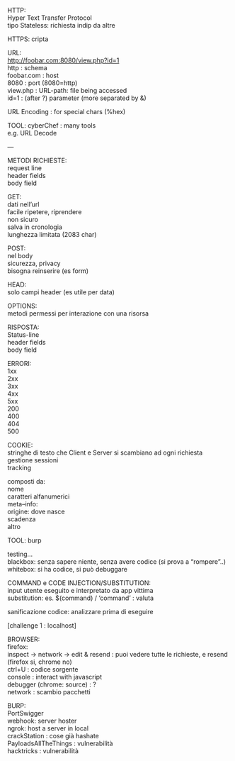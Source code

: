 HTTP:  
Hyper Text Transfer Protocol  
tipo Stateless: richiesta indip da altre  
  
HTTPS: cripta  
  
URL:   
http://foobar.com:8080/view.php?id=1  
http : schema  
foobar.com : host  
8080 : port (8080=http)  
view.php : URL-path: file being accessed  
id=1 : (after ?) parameter (more separated by &)  
  
URL Encoding : for special chars (%hex)  
  
TOOL: cyberChef : many tools  
	e.g. URL Decode  
  
—  
  
METODI RICHIESTE:  
request line  
header fields  
body field  
  
GET:  
dati nell’url  
facile ripetere, riprendere  
non sicuro  
salva in cronologia  
lunghezza limitata (2083 char)  
  
POST:  
nel body  
sicurezza, privacy  
bisogna reinserire (es form)  
  
HEAD:  
solo campi header (es utile per data)  
  
OPTIONS:  
metodi permessi per interazione con una risorsa  
  
  
RISPOSTA:  
Status-line  
header fields  
body field  
  
ERRORI:  
1xx  
2xx  
3xx  
4xx  
5xx  
200  
400  
404  
500  
  
COOKIE:  
stringhe di testo che Client e Server si scambiano ad ogni richiesta  
gestione sessioni  
tracking  
  
composti da:  
nome  
caratteri alfanumerici  
meta–info:  
origine: dove nasce  
scadenza  
altro  
  
TOOL: burp  
  
  
testing…  
blackbox: senza sapere niente, senza avere codice (si prova a “rompere”..)  
whitebox: si ha codice, si può debuggare  
  
COMMAND e CODE INJECTION/SUBSTITUTION:  
input utente eseguito e interpretato da app vittima  
substitution: es. $(command) / ‘command’ : valuta  
  
sanificazione codice: analizzare prima di eseguire  
  
[challenge 1 : localhost]  
  
BROWSER:  
firefox:  
inspect -> network -> edit & resend : puoi vedere tutte le richieste, e resend (firefox si, chrome no)  
ctrl+U : codice sorgente  
console : interact with javascript  
debugger (chrome: source) : ?  
network : scambio pacchetti  
  
BURP:  
PortSwigger  
webhook: server hoster  
ngrok: host a server in local  
crackStation : cose già hashate  
PayloadsAllTheThings : vulnerabilità  
hacktricks : vulnerabilità  

